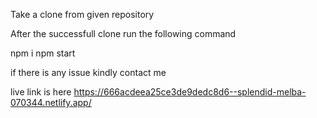 

<!-- To Run This Project -->

Take a clone from given repository

After the successfull clone run the following command

npm i
npm start

if there is any issue kindly contact me

live link is here
https://666acdeea25ce3de9dedc8d6--splendid-melba-070344.netlify.app/